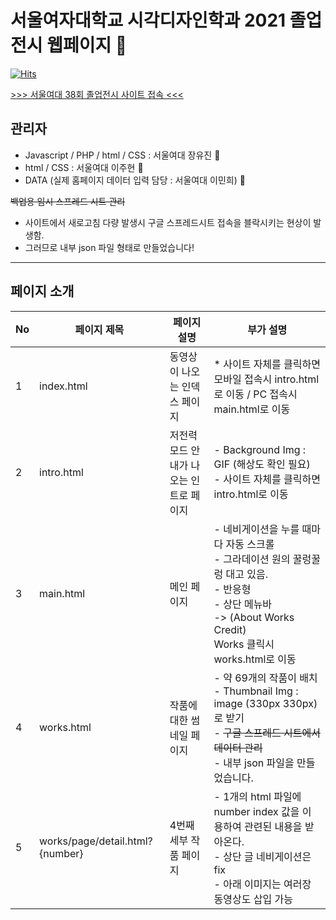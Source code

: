# 서울여자대학교 시각디자인학과 2021 졸업전시 웹페이지 :seedling:

[![Hits](https://hits.seeyoufarm.com/api/count/incr/badge.svg?url=http%3A%2F%2Fswuvd2021.com&count_bg=%23009999&title_bg=%23555555&icon=csswizardry.svg&icon_color=%23FFBF00&title=his&edge_flat=false)](https://hits.seeyoufarm.com)

[>>> 서울여대 38회 졸업전시 사이트 접속 <<<](http://swuvd2021.com/)

## 관리자
- Javascript / PHP / html / CSS : 서울여대 장유진 :whale2: 
- html / CSS : 서울여대 이주현 :dolphin:
- DATA (실제 홈페이지 데이터 입력 담당 : 서울여대 이민희) :shark:

~~백업용 임시 스프레드 시트 관리~~
- 사이트에서 새로고침 다량 발생시 구글 스프레드시트 접속을 블락시키는 현상이 발생함.
- 그러므로 내부 json 파일 형태로 만들었습니다!



---
## 페이지 소개


| No | 페이지 제목 | 페이지 설명 | 부가 설명 |
|---|---|---|---|
|1|index.html|동영상이 나오는 인덱스 페이지| * 사이트 자체를 클릭하면 모바일 접속시 intro.html로 이동 / PC 접속시 main.html로 이동|
|2|intro.html|저전력 모드 안내가 나오는 인트로 페이지|- Background Img : GIF (해상도 확인 필요) <br> - 사이트 자체를 클릭하면 intro.html로 이동|
|3|main.html|메인 페이지|- 네비게이션을 누를 때마다 자동 스크롤 <br> - 그라데이션 원의 꿀렁꿀렁 대고 있음. <br> - 반응형 <br> - 상단 메뉴바 <br> -> (About Works Credit) <br>Works 클릭시 works.html로 이동|
|4|works.html|작품에 대한 썸네일 페이지|- 약 69개의 작품이 배치 <br> - Thumbnail Img : image (330px 330px)로 받기 <br> - ~~구글 스프레드 시트에서 데이터 관리~~ <br> - 내부 json 파일을 만들었습니다.|
|5|works/page/detail.html?{number}|4번째 세부 작품 페이지|- 1개의 html 파일에 number index 값을 이용하여 관련된 내용을 받아온다. <br> - 상단 글 네비게이션은 fix <br> - 아래 이미지는 여러장 동영상도 삽입 가능|
